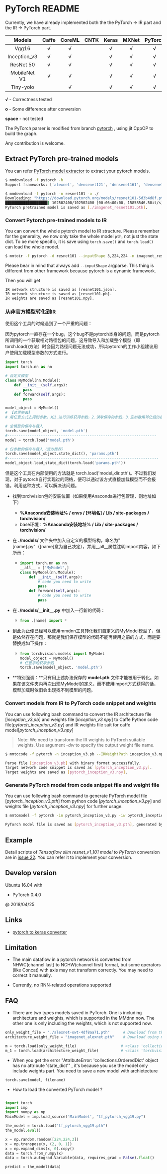 # PyTorch README

Currently, we have already implemented both the the PyTorch -> IR part and the IR -> PyTorch part.

Models                   | Caffe | CoreML | CNTK | Keras | MXNet | PyTorch | TensorFlow| Onnx
:-----------------------:|:-----:|:------:|:----:|:-----:|:-----:|:-------:|:------:|:------:|
Vgg16                    |   √   |   √    |      |   √   |   √   |    √    | √       | √
Inception_v3             |   √   |   √    |      |   √   |   √   |    √    | √       | √
ResNet 50                |   √   |   √    |      |   √   |   √   |    √    | √       | √
MobileNet V1             |   √   |   √    |      |   √   |   √   |    √    | √       | √
Tiny-yolo                |       |   √    |      |   √   |   √   |    √    | √       | √

**√** - Correctness tested

**o** - Some difference after conversion

**space** - not tested


The PyTorch parser is modified from branch [pytorch](https://github.com/Microsoft/MMdnn/tree/pytorch) , using jit CppOP to build the graph.

Any contribution is welcome.

## Extract PyTorch pre-trained models

You can refer [PyTorch model extractor](https://github.com/Microsoft/MMdnn/blob/master/mmdnn/conversion/examples/pytorch/extractor.py) to extract your pytorch models.

```bash
$ mmdownload -f pytorch -h
Support frameworks: ['alexnet', 'densenet121', 'densenet161', 'densenet169', 'densenet201', 'inception_v3', 'resnet101', 'resnet152', 'resnet18', 'resnet34', 'resnet50', 'vgg11', 'vgg11_bn', 'vgg13', 'vgg13_bn', 'vgg16', 'vgg16_bn', 'vgg19', 'vgg19_bn']

$ mmdownload -f pytorch -n resnet101 -o ./
Downloading: "https://download.pytorch.org/models/resnet101-5d3b4d8f.pth" to /home/ruzhang/.torch/models/resnet101-5d3b4d8f.pth
███████████████████| 102502400/102502400 [00:06<00:00, 15858546.50it/s]
PyTorch pretrained model is saved as [./imagenet_resnet101.pth].

```

### Convert Pytorch pre-trained models to IR
You can convert the whole pytorch model to IR structure. Please remember for the generality, we now only take the whole model `pth`, not just the state dict. To be more specific, it is save using `torch.save()` and `torch.load()` can load the whole model.

```bash
$ mmtoir -f pytorch -d resnet101 --inputShape 3,224,224 -n imagenet_resnet101.pth
```

Please bear in mind that always add `--inputShape` argparse. This thing is different from other framework because pytorch is a dynamic framework.

Then you will get
```
IR network structure is saved as [resnet101.json].
IR network structure is saved as [resnet101.pb].
IR weights are saved as [resnet101.npy].
```

### 从非官方模型转化到IR

使用这个工具的时候遇到了一个严重的问题：

因为pytorch一直存在一个bug，这个bug不是pytorch本身的问题，而是pytorch所调用的一个获取相对路径包的问题，这导致导入和加载整个模型（即torch.load()方法）时会因为路径问题无法成功，所以pytorch的工作小组建议用户使用加载模型参数的方式进行。

```python
import torch
import torch.nn as nn

# 自定义模型
class MyModel(nn.Module):
    def __init__(self,args):
        pass
   	def forward(self,args):
        pass

model_object = MyModel()
# 【这里略去】
# 用任意方式去得到参数，如1.进行训练获得参数，2.读取保存的参数，3.空参数用转化后的模型训练

# 全模型的保存与载入
torch.save(model_object, 'model.pth')
#-------------------------------------------------------------------
model = torch.load('model.pth')

# 仅参数的保存与载入（官方推荐）
torch.save(model_object.state_dict(), 'params.pth')
#--------------------------------------------------------------------
model_object.load_state_dict(torch.load('params.pth'))
```



但是这个工具在内部使用的方法就是 torch.load('model\_dir.pth')。不过我们发现，对于pytorch自行实现过的网络，便可以通过该方式直接加载模型而不会报错。利用这种方式，可以解决该问题。

- 找到torchvision包的安装位置（如果使用Anaconda进行包管理，则地址如下）

  - **%Anaconda安装地址% / envs / [环境名] / Lib / site-packages / torchvision/** 
  - base环境：**%Anaconda安装地址% / Lib / site-packages / torchvision/** 

- 在 **./models/** 文件夹中加入自定义的模型结构，命名为"[name].py"（[name]意为自己决定），并用\_\_all\_\_属性注明import内容，如下所示：

  -  ```python
     import torch.nn as nn
     __all__ = ["MyModel",]
     class MyModel(nn.Module):
         def __init__(self,args):
             # code you need to write
             pass
         def forward(self,args):
             # code you need to write
             pass
     ```

- 在 **./models/\_\_init\_\_.py** 中加入一行新的代码：

  - ```python
    from .[name] import *
    ```

- 到此为止便已经可以使用mmdnn工具转化我们自定义的MyModel模型了，但是依然存在问题，那就是我们保存模型的代码不能再使用之前的方式，而是要替换成如下操作：

  - ```python
    from torchvision.models import MyModel
    model_object = MyModel()
    # 任意手段获取参数
    torch.save(model_object, 'model.pth')
    ```

- **特别强调：**只有用上述办法保存的 **model.pth** 文件才能被用于转化。如果在该文件夹内再次出现MyModel的定义，而不使用import方式获得的话，模型加载时依旧会出现找不到模型的问题。

### Convert models from IR to PyTorch code snippet and weights

You can use following bash command to convert the IR architecture file [*inception_v3.pb*] and weights file [*inception_v3.npy*] to Caffe Python code file[*pytorch_inception_v3.py*] and IR weights file suit for caffe model[*pytorch_inception_v3.npy*]

> Note: We need to transform the IR weights to PyTorch suitable weights. Use argument *-dw* to specify the output weight file name.

```bash
$ mmtocode -f pytorch -n inception_v3.pb --IRWeightPath inception_v3.npy --dstModelPath pytorch_inception_v3.py -dw pytorch_inception_v3.npy

Parse file [inception_v3.pb] with binary format successfully.
Target network code snippet is saved as [pytorch_inception_v3.py].
Target weights are saved as [pytorch_inception_v3.npy].
```

### Generate PyTorch model from code snippet file and weight file

You can use following bash command to generate PyTorch model file [*pytorch_inception_v3.pth*] from python code [*pytorch_inception_v3.py*] and weights file [*pytorch_inception_v3.npy*] for further usage.

```bash
$ mmtomodel -f pytorch -in pytorch_inception_v3.py -iw pytorch_inception_v3.npy -o pytorch_inception_v3.pth

PyTorch model file is saved as [pytorch_inception_v3.pth], generated by [pytorch_inception_v3.py] and [pytorch_inception_v3.npy]. Notice that you may need [pytorch_inception_v3.py] to load the model back.

```

## Example

Detail scripts of *Tensorflow slim resnet_v1_101 model* to *PyTorch* conversion are in [issue 22](https://github.com/Microsoft/MMdnn/issues/22). You can refer it to implement your conversion.

## Develop version

Ubuntu 16.04 with

- PyTorch 0.4.0

@ 2018/04/25

## Links

- [pytorch to keras converter](https://github.com/nerox8664/pytorch2keras)

## Limitation

- The main dataflow in a pytorch network is converted from NHWC(channel last) to NCHW(channel first) format, but some operators (like Concat) with axis may not transform correctly. You may need to correct it manually.

- Currently, no RNN-related operations supported

## FAQ

- There are two types models saved in PyTorch. One is including architecture and weights, which is supported in the MMdnn now. The other  one is only including the weights, which is not supported now.

```python
only_weight_file = "./alexnet-owt-4df8aa71.pth"      # Download from the model zoo
architecture_weight_file = "imagenet_alexnet.pth"    # Download using mmdownload()

m = torch.load(only_weight_file)                    # <class 'collections.OrderedDict'>
m_1 = torch.load(architecture_weight_file)          # <class 'torchvision.models.alexnet.AlexNet'> supported!

```
- When you get the error "AttributeError: 'collections.OrderedDict' object has no attribute 'state_dict'" , it's because you use the model only include weights part. You need to save a new model with archietecture

```python
torch.save(model, filename)
```

- How to load the converted PyTorch model ?

```python

import torch
import imp
import numpy as np
MainModel = imp.load_source('MainModel', "tf_pytorch_vgg19.py")

the_model = torch.load("tf_pytorch_vgg19.pth")
the_model.eval()

x = np.random.random([224,224,3])
x = np.transpose(x, (2, 0, 1))
x = np.expand_dims(x, 0).copy()
data = torch.from_numpy(x)
data = torch.autograd.Variable(data, requires_grad = False).float()

predict = the_model(data)


```


